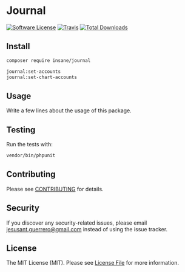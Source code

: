# Journal

[![Software License](https://img.shields.io/badge/license-MIT-brightgreen.svg?style=flat-square)](LICENSE.md)
[![Travis](https://img.shields.io/travis/insane/journal.svg?style=flat-square)]()
[![Total Downloads](https://img.shields.io/packagist/dt/insane/journal.svg?style=flat-square)](https://packagist.org/packages/insane/journal)


## Install
```bash
composer require insane/journal
```

```bash
journal:set-accounts
journal:set-chart-accounts
```

## Usage

Write a few lines about the usage of this package.


## Testing

Run the tests with:

```bash
vendor/bin/phpunit
```


## Contributing

Please see [CONTRIBUTING](CONTRIBUTING.md) for details.


## Security

If you discover any security-related issues, please email jesusant.guerrero@gmail.com instead of using the issue tracker.


## License

The MIT License (MIT). Please see [License File](/LICENSE.md) for more information.
